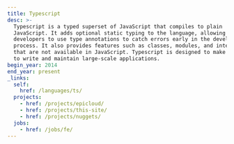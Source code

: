 ```yaml
---
title: Typescript
desc: >-
  Typescript is a typed superset of JavaScript that compiles to plain
  JavaScript. It adds optional static typing to the language, allowing
  developers to use type annotations to catch errors early in the development
  process. It also provides features such as classes, modules, and interfaces
  that are not available in JavaScript. Typescript is designed to make it easier
  to write and maintain large-scale applications.
begin_year: 2014
end_year: present
_links:
  self:
    href: /languages/ts/
  projects:
    - href: /projects/epicloud/
    - href: /projects/this-site/
    - href: /projects/nuggets/
  jobs:
    - href: /jobs/fe/
---
```

